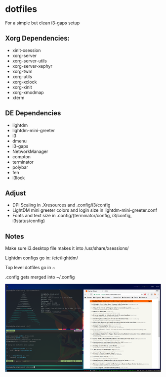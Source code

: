 # dotfiles
For a simple but clean i3-gaps setup

## Xorg Dependencies:
* xinit-xsession
* xorg-server
* xorg-server-utils
* xorg-server-xephyr
* xorg-twm
* xorg-utils
* xorg-xclock
* xorg-xinit
* xorg-xmodmap
* xterm

## DE Dependencies
* lightdm
* lightdm-mini-greeter
* i3
* dmenu
* i3-gaps
* NetworkManager
* compton
* terminator
* polybar
* feh
* i3lock

## Adjust
* DPI Scaling in .Xresources and .config/i3/config
* LightDM mini greeter colors and login size in lightdm-mini-greeter.conf
* Fonts and text size in .config/{terminator/config, i3/config, i3status/config}

## Notes
Make sure i3.desktop file makes it into /usr/share/xsessions/

Lightdm configs go in: /etc/lightdm/

Top level dotfiles go in ~

.config gets merged into ~/.config

![Desktop Screenshot](https://raw.githubusercontent.com/kobrient/dotfiles/master/2018-01-18-142926_scrot.png)
